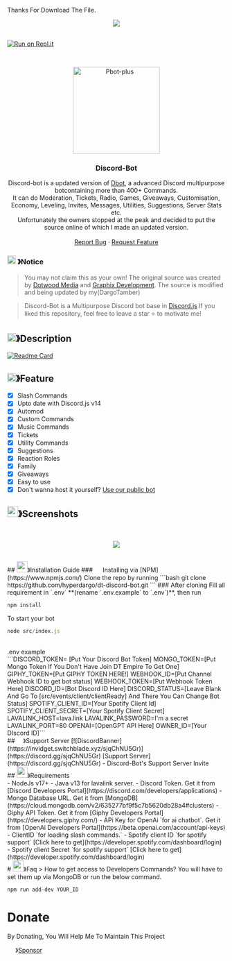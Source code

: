 Thanks For Download The File.
<br>
<center><img src="https://capsule-render.vercel.app/api?type=waving&color=gradient&height=200&section=header&text=Discord-Bot&fontSize=80&fontAlignY=35&animation=twinkling&fontColor=gradient" /></center>

<br />

[![Run on Repl.it](https://repl.it/badge/github/hyperdargo/dt-discord-bot)](https://replit.com/@DargoTamber/DT-v1?v=1)
<!-- PROJECT LOGO -->
<br />
<p align="center">
  <a href="https://github.com/hyperdargo/dt-discord-bot">
    <img src="https://cdn.discordapp.com/attachments/778665159316209748/1055857473749274694/Corwin-1-modified.png" alt="Pbot-plus" width="200" height="200">
  </a>

  <h3 align="center">Discord-Bot</h3>

  <p align="center">
    Discord-bot is a updated version of <a href="https://github.com/DotwoodMedia/Dbot">Dbot</a>, a advanced Discord multipurpose botcontaining more than 400+ Commands.<br> It can do Moderation, Tickets, Radio, Games, Giveaways, Customisation, Economy, Leveling, Invites, Messages, Utilities, Suggestions, Server Stats etc.<br> Unfortunately the owners stopped at the peak and decided to put the source online of which I made an updated version.
    <br />
    <br />
    <a href="https://github.com/hyperdargo/dt-discord-bot/issues">Report Bug</a>
    ·
    <a href="https://github.com/hyperdargo/dt-discord-bot/issues">Request Feature</a>
  </p>
</p>
<!-- NOTICE -->

### <img src="https://cdn.discordapp.com/emojis/1055803759831294013.png" width="20px" height="20px"> 》Notice 
> You may not claim this as your own! The original source was created by [Dotwood Media](https://github.com/DotwoodMedia) and [Graphix Development](https://github.com/GraphixDevelopment). The source is modified and being updated by my(DargoTamber)

> Discord-Bot is a Multipurpose Discord bot base in [Discord.js](https://github.com/Discordjs/discordjs)
If you liked this repository, feel free to leave a star ⭐ to motivate me!
<!-- ABOUT THE PROJECT -->

## <img src="https://cdn.discordapp.com/emojis/859424401186095114.png" width="20px" height="20px">》Description 
[![Readme Card](https://github-readme-stats.vercel.app/api/pin/?username=corwindev&repo=Discord-bot&theme=tokyonight)](https://github.com/hyperdargo/dt-discord-bot)
## <img src="https://cdn.discordapp.com/emojis/852881450667081728.gif" width="20px" height="20px">》Feature
- [x] Slash Commands 
- [x] Upto date with Discord.js v14
- [x] Automod
- [X] Custom Commands
- [x] Music Commands
- [x] Tickets
- [x] Utility Commands
- [x] Suggestions 
- [x] Reaction Roles
- [x] Family
- [x] Giveaways 
- [x] Easy to use
- [x] Don't wanna host it yourself? [Use our public bot](https://discord.com/api/oauth2/authorize?client_id=1070361141332672643&permissions=8&scope=bot%20applications.commands)
## <img src="https://cdn.discordapp.com/emojis/1028680849195020308.png" width="25px" height="25px">》Screenshots
<br />
<p align="center">
  <a href="https://github.com/hyperdargo/dt-discord-bot">
    <img src="https://cdn.discordapp.com/attachments/1052887260485394453/1070574781839192095/image.png">
  </a>
</p>
<br>
## <img src="https://cdn.discordapp.com/emojis/814216203466965052.png" width="25px" height="25px">》Installation Guide
### <img src="https://cdn.discordapp.com/emojis/1028680849195020308.png" width="15px" height="15px"> Installing via [NPM](https://www.npmjs.com/)
Clone the repo by running
```bash
git clone https://github.com/hyperdargo/dt-discord-bot.git
```
### After cloning Fill all requirement in `.env` **(rename `.env.example` to `.env`)**, then run

```bash
npm install
```
To start your bot 

```js
node src/index.js
```
<br>
.env example
<br>
```DISCORD_TOKEN= [Put Your Discord Bot Token]
MONGO_TOKEN=[Put Mongo Token If You Don't Have Join DT Empire To Get One]
GIPHY_TOKEN=[Put GIPHY TOKEN HERE!]
WEBHOOK_ID=[Put Channel Webhook ID to get bot status]
WEBHOOK_TOKEN=[Put Webhook Token Here]
DISCORD_ID=[Bot Discord ID Here]
DISCORD_STATUS=[Leave Blank And Go To [src/events/client/clientReady] And There You Can Change Bot Status]
SPOTIFY_CLIENT_ID=[Your Spotify Client Id]
SPOTIFY_CLIENT_SECRET=[Your Spotify Client Secret]
LAVALINK_HOST=lava.link
LAVALINK_PASSWORD=I'm a secret
LAVALINK_PORT=80
OPENAI=[OpenGPT API Here]
OWNER_ID=[Your DIscord ID]```
<br>
## <img src="https://cdn.discordapp.com/emojis/1036083490292244493.png" width="15px" height="15px">》Support Server
[![DiscordBanner](https://invidget.switchblade.xyz/sjqChNU5Gr)](https://discord.gg/sjqChNU5Gr)
[Support Server](https://discord.gg/sjqChNU5Gr) - Discord-Bot's Support Server Invite
<br>
## <img src="https://cdn.discordapp.com/emojis/1009754836314628146.gif" width="25px" height="25px">》Requirements<br>
- NodeJs v17+
- Java v13 for lavalink server.
- Discord Token. Get it from [Discord Developers Portal](https://discord.com/developers/applications)
- Mongo Database URL. Get it from [MongoDB](https://cloud.mongodb.com/v2/635277bf9f5c7b5620db28a4#clusters)
- Giphy API Token. Get it from [Giphy Developers Portal](https://developers.giphy.com/)
- APi Key for OpenAi `for ai chatbot`. Get it from [OpenAi Developers Portal](https://beta.openai.com/account/api-keys)
- ClientID `for loading slash commands.`
- Spotify client ID `for spotify support` [Click here to get](https://developer.spotify.com/dashboard/login)
- Spotify client Secret `for spotify support` [Click here to get](https://developer.spotify.com/dashboard/login)
<br>
# <img src="https://cdn.discordapp.com/emojis/1015745034076819516.png" width="25px" height="25px">》Faq
> How to get access to Developers Commands? You will have to set them up via MongoDB or run the below command.

```bash
npm run add-dev YOUR_ID
```
# Donate

 By Donating, You Will Help Me To Maintain This Project 

<img src="https://cdn.discordapp.com/emojis/809085860632985630.png" width="15px" height="15px"> 》[Sponsor](https://github.com/sponsors/hyperdargo)
